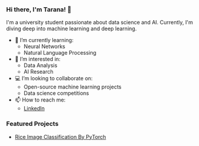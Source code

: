 ### Hi there, I'm Tarana! 👋

I'm a university student passionate about data science and AI. Currently, I'm diving deep into machine learning and deep learning.

- 🌱 I’m currently learning: 
  - Neural Networks
  - Natural Language Processing
- 👀 I’m interested in: 
  - Data Analysis
  - AI Research
- 💻 I’m looking to collaborate on:
  - Open-source machine learning projects
  - Data science competitions
- 📫 How to reach me: 
  - [LinkedIn]([https://www.linkedin.com/in/yourprofile/](https://www.linkedin.com/in/tarana-karimova/))
  
### Featured Projects
- [Rice Image Classification By PyTorch](https://github.com/yourusername/Rice-Image-Classification-By-Pytorch)

<!---
KarimovaTarana/KarimovaTarana is a ✨ special ✨ repository because its `README.md` (this file) appears on your GitHub profile.
You can click the Preview link to take a look at your changes.
--->
